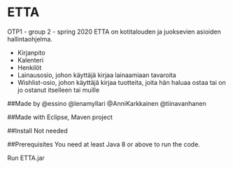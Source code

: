 # ETTA
OTP1 - group 2 - spring 2020
ETTA on kotitalouden ja juoksevien asioiden hallintaohjelma.
- Kirjanpito
- Kalenteri
- Henkilöt
- Lainausosio, johon käyttäjä kirjaa lainaamiaan tavaroita
- Wishlist-osio, johon käyttäjä kirjaa tuotteita, joita hän haluaa ostaa tai on jo ostanut itselleen tai muille

##Made by
@essino
@lenamyllari
@AnniKarkkainen
@tiinavanhanen

##Made with 
Eclipse, Maven project

##Install
Not needed

##Prerequisites
You need at least Java 8 or above to run the code.

Run ETTA.jar
